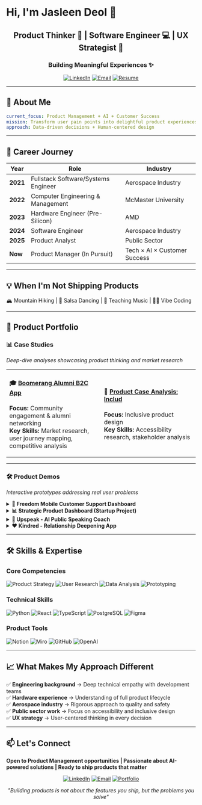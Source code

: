 # Hi, I'm Jasleen Deol 👋

<div align="center">
  <h2>Product Thinker 💭 | Software Engineer 💻 | UX Strategist 🎨</h2>
  <h3>Building Meaningful Experiences ✨</h3>
</div>

<p align="center">
  <a href="https://www.linkedin.com/in/jasleen-deol"><img src="https://img.shields.io/badge/LinkedIn-Connect-0A66C2?style=for-the-badge&logo=linkedin" alt="LinkedIn"></a>
  <a href="mailto:jasleen.k.deol@gmail.com"><img src="https://img.shields.io/badge/Email-Contact-EA4335?style=for-the-badge&logo=gmail&logoColor=white" alt="Email"></a>
  <a href="https://drive.google.com/file/d/1z24Uncn0DqgzQFkIgkTTZXjIBGJwGaDm/view?usp=sharing"><img src="https://img.shields.io/badge/Resume-Download-00C853?style=for-the-badge&logo=googledocs&logoColor=white" alt="Resume"></a>
</p>

---

## 🚀 About Me

```yaml
current_focus: Product Management + AI + Customer Success
mission: Transform user pain points into delightful product experiences
approach: Data-driven decisions + Human-centered design
```

---

## 📍 Career Journey

| Year | Role | Industry |
|------|------|----------|
| **2021** | Fullstack Software/Systems Engineer | Aerospace Industry |
| **2022** | Computer Engineering & Management | McMaster University |
| **2023** | Hardware Engineer (Pre-Silicon) | AMD |
| **2024** | Software Engineer | Aerospace Industry |
| **2025** | Product Analyst | Public Sector |
| **Now** | Product Manager (In Pursuit) | Tech × AI × Customer Success |

---

## 💡 When I'm Not Shipping Products

🏔️ Mountain Hiking | 💃 Salsa Dancing | 🎵 Teaching Music | 👨‍💻 Vibe Coding

---

## 🎯 Product Portfolio

### 📊 Case Studies
*Deep-dive analyses showcasing product thinking and market research*

<table>
<tr>
<td width="50%">

#### 🎓 [Boomerang Alumni B2C App](https://www.notion.so/Boomerang-Alumni-B2C-App-2658ec37e04480b794f2d4687b2aee1c?pvs=21)
**Focus:** Community engagement & alumni networking  
**Key Skills:** Market research, user journey mapping, competitive analysis

</td>
<td width="50%">

#### 🤝 [Product Case Analysis: Includ](https://www.notion.so/Product-Case-Analysis-Includ-2418ec37e044801fb2a6e48673f1524f?pvs=21)
**Focus:** Inclusive product design  
**Key Skills:** Accessibility research, stakeholder analysis

</td>
</tr>
</table>

---

### 🛠️ Product Demos
*Interactive prototypes addressing real user problems*

<details>
<summary><b>🏢 Freedom Mobile Customer Support Dashboard</b></summary>

#### 🎯 Problem Statement
**Client Pain Points** (derived from BBB.org reviews):
- ⏰ Extended wait times for customer support
- 📞 Lack of proactive follow-up
- ⚠️ No notification system for policy changes/cancellations

**Solution Approach:**
- Real-time customer support dashboard
- Automated notification system
- Transparent policy management interface

**Tech Stack:** Lovable, Figma, React

</details>

<details>
<summary><b>📊 Strategic Product Dashboard (Startup Project)</b></summary>

#### 🎯 Product Context
**Background:** Created post-interview with Toronto-based startup based on insights from product designer about strategic direction

**Delivered:**
- Dashboard prototype aligned with business requirements
- Feature set informed by comprehensive case analysis
- Interactive demo showcasing product vision

**Tech Stack:** Lovable, React

</details>

<details>
<summary><b>🎤 Upspeak - AI Public Speaking Coach</b></summary>

#### 🎯 Product Vision
**Concept:** Personal AI-powered public speaking coach

**Features:**
- 🎙️ Real-time speech analysis
- 📊 Performance metrics & insights
- 🤖 AI-driven coaching recommendations

**Tech Stack:** Python, React, TypeScript, PostgreSQL, OpenAI API, NLTK, Whisper

**Status:** 🚧 In Development

</details>

<details>
<summary><b>❤️ Kindred - Relationship Deepening App</b></summary>

#### 🎯 Product Innovation
**Problem Solved:** Surface-level conversations limiting relationship depth

**Key Features:**
- 🎯 AI-curated conversation prompts
- 🎥 Simultaneous answer recording
- 🤝 Common ground analysis
- 📈 Progressive question difficulty

**Impact:** Helps couples deepen connections through meaningful dialogue

**Tech Stack:** Lovable, AI/ML integration

</details>

---

## 🛠️ Skills & Expertise

### Core Competencies
![Product Strategy](https://img.shields.io/badge/Product_Strategy-Expert-6366F1?style=flat-square)
![User Research](https://img.shields.io/badge/User_Research-Expert-6366F1?style=flat-square)
![Data Analysis](https://img.shields.io/badge/Data_Analysis-Expert-6366F1?style=flat-square)
![Prototyping](https://img.shields.io/badge/Rapid_Prototyping-Expert-6366F1?style=flat-square)

### Technical Skills
![Python](https://img.shields.io/badge/Python-3776AB?style=flat-square&logo=python&logoColor=white)
![React](https://img.shields.io/badge/React-61DAFB?style=flat-square&logo=react&logoColor=black)
![TypeScript](https://img.shields.io/badge/TypeScript-3178C6?style=flat-square&logo=typescript&logoColor=white)
![PostgreSQL](https://img.shields.io/badge/PostgreSQL-4169E1?style=flat-square&logo=postgresql&logoColor=white)
![Figma](https://img.shields.io/badge/Figma-F24E1E?style=flat-square&logo=figma&logoColor=white)

### Product Tools
![Notion](https://img.shields.io/badge/Notion-000000?style=flat-square&logo=notion&logoColor=white)
![Miro](https://img.shields.io/badge/Miro-050038?style=flat-square&logo=miro&logoColor=white)
![GitHub](https://img.shields.io/badge/GitHub-181717?style=flat-square&logo=github&logoColor=white)
![OpenAI](https://img.shields.io/badge/OpenAI-412991?style=flat-square&logo=openai&logoColor=white)

---

## 📈 What Makes My Approach Different

✅ **Engineering background** → Deep technical empathy with development teams  
✅ **Hardware experience** → Understanding of full product lifecycle  
✅ **Aerospace industry** → Rigorous approach to quality and safety  
✅ **Public sector work** → Focus on accessibility and inclusive design  
✅ **UX strategy** → User-centered thinking in every decision

---

## 📫 Let's Connect

**Open to Product Management opportunities | Passionate about AI-powered solutions | Ready to ship products that matter**

<p align="center">
  <a href="https://linkedin.com/in/jasleen-deol"><img src="https://img.shields.io/badge/LinkedIn-Let's_Connect-0A66C2?style=for-the-badge&logo=linkedin&logoColor=white" alt="LinkedIn"></a>
  <a href="mailto:jasleen.k.deol@gmail.com"><img src="https://img.shields.io/badge/Email-Say_Hello-EA4335?style=for-the-badge&logo=gmail&logoColor=white" alt="Email"></a>
  <a href="https://jassadeol.github.io"><img src="https://img.shields.io/badge/Portfolio-View_Work-6366F1?style=for-the-badge&logo=googlechrome&logoColor=white" alt="Portfolio"></a>
</p>

<p align="center">
  <i>"Building products is not about the features you ship, but the problems you solve"</i>
</p>
